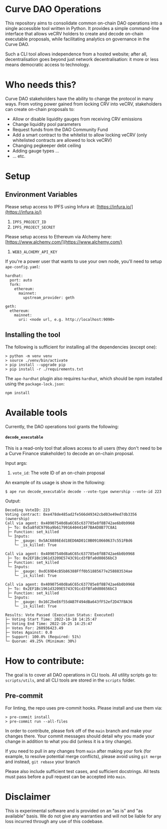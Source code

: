 # Curve DAO Operations

This repository aims to consolidate common on-chain DAO operations into a single accessible tool written in Python.  It provides a simple command-line interface that allows veCRV holders to create and decode on-chain executable proposals, while facilitating analytics on governance in the Curve DAO.

Such a CLI tool allows independence from a hosted website; after all, decentralisation goes beyond just network decentralisation: it more or less means democratic access to technology.


# Who needs this?

Curve DAO stakeholders have the ability to change the protocol in many ways.  From voting power gained from locking CRV into veCRV, stakeholders can create on-chain proposals to: 

- Allow or disable liquidity gauges from receiving CRV emissions
- Change liquidity pool parameters
- Request funds from the DAO Community Fund
- Add a smart contract to the whitelist to allow locking veCRV (only whitelisted contracts are allowed to lock veCRV)
- Changing pegkeeper debt ceiling
- Adding gauge types ...
- ... etc.


# Setup

## Environment Variables

Please setup access to IPFS using Infura at: [https://infura.io/](https://infura.io/)

1. `IPFS_PROJECT_ID`
2. `IPFS_PROJECT_SECRET`

Please setup access to Ethereum via Alchemy here: [https://www.alchemy.com/](https://www.alchemy.com/)

1. `WEB3_ALCHEMY_API_KEY`

If you're a power user that wants to use your own node, you'll need to setup `ape-config.yaml`:

```
hardhat:
  port: auto
  fork:
    ethereum:
      mainnet:
        upstream_provider: geth

geth:
  ethereum:
    mainnet:
      uri: <node url, e.g. http://localhost:9090>
```

## Installing the tool

The following is sufficient for installing all the dependencies (except one):

```
> python -m venv venv
> source ./venv/bin/activate
> pip install --upgrade pip
> pip install -r ./requirements.txt
```

The `ape-hardhat` plugin also requires `hardhat`, which should be npm installed using the `package-lock.json`:

```
npm install
```


# Available tools

Currently, the DAO operations tool grants the following:

#### `decode_executable`

This is a read-only tool that allows access to all users (they don't need to be a Curve Finance stakeholder) to decode an on-chain proposal.

Input args:

1. `vote_id`: The vote ID of an on-chain proposal

An example of its usage is show in the following:

```
$ ape run decode_executable decode --vote-type ownership --vote-id 223
```

Output:

```
Decoding VoteID: 223
Voting contract: 0xe478de485ad2fe566d49342cbd03e49ed7db3356 (ownership)
Call via agent: 0x40907540d8a6C65c637785e8f8B742ae6b0b9968
 ├─ To: 0x5a8fdC979ba9b6179916404414F7BA4D8B77C8A1
 ├─ Function: set_killed
 └─ Inputs:
    ├─ _gauge: 0x5AC6886Edd18ED0AD01C0B0910660637c551FBd6
    └─ _is_killed: True

Call via agent: 0x40907540d8a6C65c637785e8f8B742ae6b0b9968
 ├─ To: 0x2EF1Bc1961d3209E5743C91cd3fBfa0d08656bC3
 ├─ Function: set_killed
 └─ Inputs:
    ├─ _gauge: 0xdC69D4cB5b86388Fff0b51885677e258883534ae
    └─ _is_killed: True

Call via agent: 0x40907540d8a6C65c637785e8f8B742ae6b0b9968
 ├─ To: 0x2EF1Bc1961d3209E5743C91cd3fBfa0d08656bC3
 ├─ Function: set_killed
 └─ Inputs:
    ├─ _gauge: 0x16C2beE6f55dAB7F494dBa643fF52ef2D47FBA36
    └─ _is_killed: True

Results: Vote Passed (Execution Status: Executed)
├─ Voting Start Time: 2022-10-18 14:25:47
├─ Voting End Time: 2022-10-25 14:25:47
├─ Votes For: 260936423.49
├─ Votes Against: 0.0
├─ Support: 100.0% (Required: 51%)
└─ Quorum: 49.25% (Minimum: 30%)
```

# How to contribute:

The goal is to cover all DAO operations in CLI tools. All utility scripts go to: `scripts/utils`, and all CLI tools are stored in the `scripts` folder.

## Pre-commit

For linting, the repo uses pre-commit hooks. Please install and use them via:

```
> pre-commit install
> pre-commit run --all-files
```

In order to contribute, please fork off of the `main` branch and make your changes there. Your commit messages should detail why you made your change in addition to what you did (unless it is a tiny change).

If you need to pull in any changes from `main` after making your fork (for example, to resolve potential merge conflicts), please avoid using `git merge` and instead, `git rebase` your branch

Please also include sufficient test cases, and sufficient docstrings. All tests must pass before a pull request can be accepted into `main`.

# Disclaimer

This is experimental software and is provided on an "as is" and "as available" basis. We do not give any warranties and will not be liable for any loss incurred through any use of this codebase.
